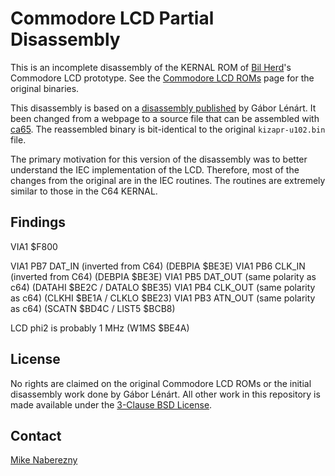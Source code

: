 # Commodore LCD Partial Disassembly

This is an incomplete disassembly of the KERNAL ROM of [Bil Herd](http://c128.com/)'s Commodore LCD prototype.  See the [Commodore LCD ROMs](http://mikenaberezny.com/2008/10/04/commodore-lcd-firmware/) page for the original binaries.

This disassembly is based on a [disassembly published](https://web.archive.org/web/20170419205827/http://commodore-lcd.lgb.hu/sk/) by Gábor Lénárt.  It been changed from a webpage to a source file that can be assembled with [ca65](https://www.cc65.org/doc/ca65.html).  The reassembled binary is bit-identical to the original `kizapr-u102.bin` file.

The primary motivation for this version of the disassembly was to better understand the IEC implementation of the LCD.  Therefore, most of the changes from the original are in the IEC routines.  The routines are extremely similar to those in the C64 KERNAL.

## Findings

VIA1 $F800

VIA1 PB7 DAT_IN  (inverted from C64)    (DEBPIA $BE3E)
VIA1 PB6 CLK_IN  (inverted from C64)    (DEBPIA $BE3E)
VIA1 PB5 DAT_OUT (same polarity as c64) (DATAHI $BE2C / DATALO $BE35)
VIA1 PB4 CLK_OUT (same polarity as c64) (CLKHI $BE1A / CLKLO $BE23)
VIA1 PB3 ATN_OUT (same polarity as c64) (SCATN $BD4C / LIST5 $BCB8)

LCD phi2 is probably 1 MHz (W1MS $BE4A)

## License

No rights are claimed on the original Commodore LCD ROMs or the initial disassembly work done by Gábor Lénárt.  All other work in this repository is made available under the [3-Clause BSD License](./LICENSE.txt).

## Contact

[Mike Naberezny](https://github.com/mnaberez)
